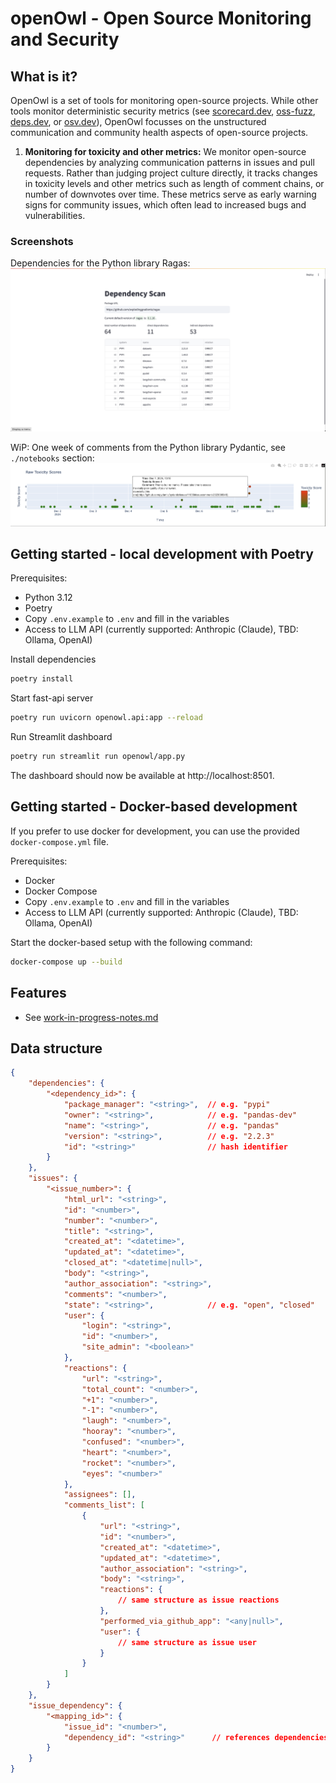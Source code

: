 # openOwl - Open Source Monitoring and Security

## What is it?

OpenOwl is a set of tools for monitoring open-source projects. While other tools monitor deterministic security metrics (see [scorecard.dev](https://scorecard.dev), [oss-fuzz](https://github.com/google/oss-fuzz?tab=readme-ov-file), [deps.dev](https://deps.dev), or [osv.dev](https://osv.dev)), OpenOwl focusses on the unstructured communication and community health aspects of open-source projects. 

1. **Monitoring for toxicity and other metrics:** We monitor open-source dependencies by analyzing communication patterns in issues and pull requests. Rather than judging project culture directly, it tracks changes in toxicity levels and other metrics such as length of comment chains, or number of downvotes over time. These metrics serve as early warning signs for community issues, which often lead to increased bugs and vulnerabilities.

### Screenshots
Dependencies for the Python library Ragas:
![Screenshot web app](assets/streamlit-screenshot.png)

WiP: One week of comments from the Python library Pydantic, see `./notebooks` section:
![One week of comments in the Python Pydantic project](assets/pydantic-comments-one-week.png)


## Getting started - local development with Poetry

Prerequisites:
- Python 3.12
- Poetry
- Copy `.env.example` to `.env` and fill in the variables
- Access to LLM API (currently supported: Anthropic (Claude), TBD: Ollama, OpenAI)

Install dependencies
```Bash
poetry install
```

Start fast-api server
```Bash
poetry run uvicorn openowl.api:app --reload
```

Run Streamlit dashboard
```Bash
poetry run streamlit run openowl/app.py 
```
The dashboard should now be available at http://localhost:8501.

## Getting started - Docker-based development

If you prefer to use docker for development, you can use the provided `docker-compose.yml` file.

Prerequisites:
- Docker
- Docker Compose
- Copy `.env.example` to `.env` and fill in the variables
- Access to LLM API (currently supported: Anthropic (Claude), TBD: Ollama, OpenAI)

Start the docker-based setup with the following command:
```bash
docker-compose up --build
```


## Features 
- See [work-in-progress-notes.md](work-in-progress-notes.md)

## Data structure
```Json
{
    "dependencies": {
        "<dependency_id>": {
            "package_manager": "<string>",  // e.g. "pypi"
            "owner": "<string>",            // e.g. "pandas-dev"
            "name": "<string>",             // e.g. "pandas"
            "version": "<string>",          // e.g. "2.2.3"
            "id": "<string>"                // hash identifier
        }
    },
    "issues": {
        "<issue_number>": {
            "html_url": "<string>",
            "id": "<number>",
            "number": "<number>",
            "title": "<string>",
            "created_at": "<datetime>",
            "updated_at": "<datetime>",
            "closed_at": "<datetime|null>",
            "body": "<string>",
            "author_association": "<string>",
            "comments": "<number>",
            "state": "<string>",            // e.g. "open", "closed"
            "user": {
                "login": "<string>",
                "id": "<number>",
                "site_admin": "<boolean>"
            },
            "reactions": {
                "url": "<string>",
                "total_count": "<number>",
                "+1": "<number>",
                "-1": "<number>",
                "laugh": "<number>",
                "hooray": "<number>",
                "confused": "<number>",
                "heart": "<number>",
                "rocket": "<number>",
                "eyes": "<number>"
            },
            "assignees": [],
            "comments_list": [
                {
                    "url": "<string>",
                    "id": "<number>",
                    "created_at": "<datetime>",
                    "updated_at": "<datetime>",
                    "author_association": "<string>",
                    "body": "<string>",
                    "reactions": {
                        // same structure as issue reactions
                    },
                    "performed_via_github_app": "<any|null>",
                    "user": {
                        // same structure as issue user
                    }
                }
            ]
        }
    },
    "issue_dependency": {
        "<mapping_id>": {
            "issue_id": "<number>",
            "dependency_id": "<string>"      // references dependencies[x].id
        }
    }
}
```
